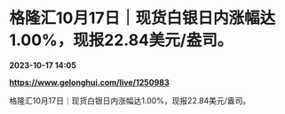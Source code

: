 # 格隆汇10月17日｜现货白银日内涨幅达1.00%，现报22.84美元/盎司。

**2023-10-17 14:05**

**https://www.gelonghui.com/live/1250983**

格隆汇10月17日｜现货白银日内涨幅达1.00%，现报22.84美元/盎司。